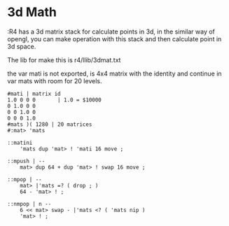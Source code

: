 # 3d Math

:R4 has a 3d matrix stack for calculate points in 3d, in the similar way of opengl, you can make operation with this stack and then calculate point in 3d space.

The lib for make this is r4/llib/3dmat.txt

the var mati is not exported, is 4x4 matrix with the identity and continue in var mats with room for 20 levels.

```
#mati | matrix id
1.0 0 0 0		| 1.0 = $10000
0 1.0 0 0
0 0 1.0 0
0 0 0 1.0
#mats )( 1280 | 20 matrices
#:mat> 'mats

::matini
	'mats dup 'mat> ! 'mati 16 move ;

::mpush | --
	mat> dup 64 + dup 'mat> ! swap 16 move ;

::mpop | --
	mat> |'mats =? ( drop ; )
	64 - 'mat> ! ;

::nmpop | n --
	6 << mat> swap - |'mats <? ( 'mats nip )
	'mat> ! ;
```


